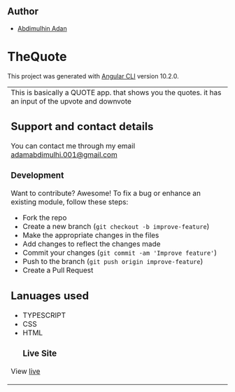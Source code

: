 ## Author
- [Abdimulhin Adan](https://github.com/AbdimulhinYussuf3675)
# TheQuote

This project was generated with [Angular CLI](https://github.com/angular/angular-cli) version 10.2.0.
<table>
<tr>
<td>
  This is basically a  QUOTE app. that shows you the quotes. it has an input of the upvote and downvote

## Support and contact details
You can contact me through my email adamabdimulhi.001@gmail.com

### Development
Want to contribute? Awesome!
To fix a bug or enhance an existing module, follow these steps:
- Fork the repo
- Create a new branch (`git checkout -b improve-feature`)
- Make the appropriate changes in the files
- Add changes to reflect the changes made
- Commit your changes (`git commit -am 'Improve feature'`)
- Push to the branch (`git push origin improve-feature`)
- Create a Pull Request
## Lanuages used
   - TYPESCRIPT
- CSS
- HTML
   ### Live Site
View [live]()


